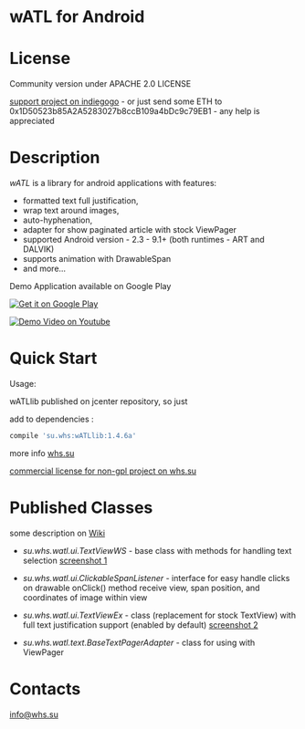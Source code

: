 wATL for Android 
==========

License
=====
 Community version under APACHE 2.0 LICENSE

 [ support project on indiegogo](https://www.indiegogo.com/projects/make-mobile-applications-text-looks-more-accuracy-android-ios/x/17073547) - or just send some ETH to 0x1D50523b85A2A5283027b8ccB109a4bDc9c79EB1 - any help is appreciated
 
Description
======
*wATL* is a library for android applications with features:
  - formatted text full justification,
  - wrap text around images, 
  - auto-hyphenation,
  - adapter for show paginated article with stock ViewPager
  - supported Android version - 2.3 - 9.1+ (both runtimes - ART and DALVIK)
  - supports animation with DrawableSpan
  - and more...

Demo Application available on Google Play

<a href="https://play.google.com/store/apps/details?id=su.whs.watl.samples">
<img src="https://developer.android.com/images/brand/en_generic_rgb_wo_45.png" alt="Get it on Google Play" />
</a>

[![Demo Video on Youtube](http://img.youtube.com/vi/ZtXvyS6GHGo/0.jpg)](https://youtu.be/ZtXvyS6GHGo)


Quick Start
======
Usage:

wATLlib published on jcenter repository, so just

add to dependencies :
```gradle
compile 'su.whs:wATLlib:1.4.6a'
```

more info <a href="http://whs.su/">whs.su</a> 


<a href="http://whs.su">commercial license for non-gpl project on whs.su</a>


Published Classes
========

some description on <a href="https://github.com/suwhs/wATL/wiki">Wiki</a>

- *su.whs.watl.ui.TextViewWS* - base class with methods for handling text selection
    <a href="https://github.com/suwhs/wATL/blob/master/screenshots/TextViewWS1.png">screenshot 1</a>
- *su.whs.watl.ui.ClickableSpanListener* - interface for easy handle clicks on drawable 
onClick() method receive view, span position, and coordinates of image within view

- *su.whs.watl.ui.TextViewEx* - class (replacement for stock TextView) with full text justification support (enabled by default)
    <a href="https://github.com/suwhs/wATL/blob/master/screenshots/TextViewExScrollView1.png">screenshot 2</a>

- *su.whs.watl.text.BaseTextPagerAdapter* - class for using with ViewPager


Contacts
========
<a href="mailto:info@whs.su">info@whs.su</a>



